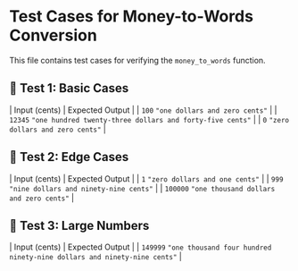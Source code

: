 # Test Cases for Money-to-Words Conversion

This file contains test cases for verifying the `money_to_words` function.

## 📝 **Test 1: Basic Cases**
| Input (cents) | Expected Output |
| `100`  `"one dollars and zero cents"` |
| `12345` `"one hundred twenty-three dollars and forty-five cents"` |
| `0`  `"zero dollars and zero cents"` |

## 📝 **Test 2: Edge Cases**
| Input (cents) | Expected Output |
| `1`  `"zero dollars and one cents"` |
| `999` `"nine dollars and ninety-nine cents"` |
| `100000`  `"one thousand dollars and zero cents"` |

## 📝 **Test 3: Large Numbers**
| Input (cents) | Expected Output |
| `149999`  `"one thousand four hundred ninety-nine dollars and ninety-nine cents"` |

